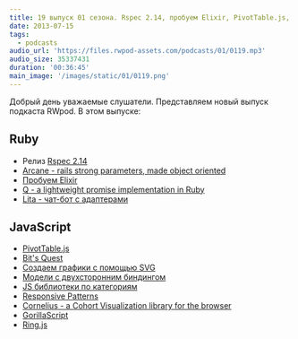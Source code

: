 ```yaml
---
title: 19 выпуск 01 сезона. Rspec 2.14, пробуем Elixir, PivotTable.js, GorillaScript и прочее
date: 2013-07-15
tags:
  - podcasts
audio_url: 'https://files.rwpod-assets.com/podcasts/01/0119.mp3'
audio_size: 35337431
duration: '00:36:45'
main_image: '/images/static/01/0119.png'
---
```


Добрый день уважаемые слушатели. Представляем новый выпуск подкаста RWpod. В этом выпуске:

## Ruby

- Релиз [Rspec 2.14](http://myronmars.to/n/dev-blog/2013/07/rspec-2-14-is-released)
- [Arcane - rails strong parameters, made object oriented](https://github.com/cloudsdaleapp/arcane)
- [Пробуем Elixir](http://tryelixir.org/)
- [Q - a lightweight promise implementation in Ruby](https://github.com/jclem/q-defer)
- [Lita - чат-бот с адаптерами](http://jimmycuadra.github.io/lita/)

## JavaScript

- [PivotTable.js](https://github.com/nicolaskruchten/pivottable)
- [Bit's Quest](http://bitsquest.bitbucket.org/index.html)
- [Создаем графики с помощью SVG](http://rvlasveld.github.io/blog/2013/07/02/creating-interactive-graphs-with-svg-part-1/)
- [Модели с двухсторонним биндингом](http://iugojs.com/)
- [JS библиотеки по категориям](http://www.javascriptoo.com/)
- [Responsive Patterns](http://bradfrost.github.io/this-is-responsive/patterns.html)
- [Cornelius - a Cohort Visualization library for the browser](http://restorando.github.io/cornelius/)
- [GorillaScript](http://ckknight.github.io/gorillascript/)
- [Ring.js](http://ringjs.neoname.eu/)
